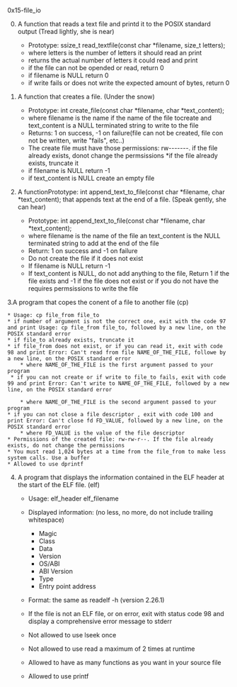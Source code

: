 0x15-file_io

0. A function that reads a text file and printd it to the POSIX standard output (Tread lightly, she is near)

	* Prototype: ssize_t read_textfile(const char *filename, size_t letters);
	* where letters is the number of letters it should read an print
	* returns the actual number of letters it could read and print
	* if the file can not be opended or read, return 0
	* if filename is NULL return 0
	* if write fails or does not write the expected amount of bytes, return 0


1. A function that creates a file. (Under the snow)

	* Prototype: int create_file(const char *filename, char *text_content);
	* where filename is the name if the name of the file tocreate and text_content is a NULL terminated string to write to the file
	* Returns: 1 on success, -1 on failure(file can not be created, file con not be written, write "fails", etc..)
	* The create file must have those permissions: rw-------. if the file already exists, donot change the permsissions
	*if the file already exists, truncate it
	* if filename is NULL return -1
	* if text_content is NULL create an empty file


2. A functionPrototype: int append_text_to_file(const char *filename, char *text_content); that appends text at the end of a file. (Speak gently, she can hear)

	* Prototype: int append_text_to_file(const char *filename, char *text_content);
	* where filename is the name of the file an text_content is the NULL terminated string to add at the end of the file
	* Return: 1 on success and -1 on failure
	* Do not create the file if it does not exist
	* If filename is NULL return -1
	* If text_content is NULL, do not add anything to the file, Return 1 if the file exists and -1 if the file does not exist or if you do  not have the requires permsissions to write the file


3.A program that copes the conent of a file to another file (cp)

	* Usage: cp file_from file_to
	* if number of argument is not the correct one, exit with the code 97 and print Usage: cp file_from file_to, followed by a new line, on the POSIX standard error
	* if file_to already exists, truncate it
	* if file_from does not exist, or if you can read it, exit with code 98 and print Error: Can't read from file NAME_OF_THE_FILE, followe by a new line, on the POSIX standard error
		* where NAME_OF_THE_FILE is the first argument passed to your program
	 * if you can not create or if write to file_to fails, exit with code 99 and print Error: Can't write to NAME_OF_THE_FILE, followed by a new line, on the POSIX standard error

		* where NAME_OF_THE_FILE is the second argument passed to your program
	* if you can not close a file descriptor , exit with code 100 and print Error: Can't close fd FD_VALUE, followed by a new line, on the POSIX standard error
		* where FD_VALUE is the value of the file descriptor
	* Permissions of the created file: rw-rw-r--. If the file already exists, do not change the permissions
	* You must read 1,024 bytes at a time from the file_from to make less system calls. Use a buffer
	* Allowed to use dprintf


4. A program that displays the information contained in the ELF header at the start of the ELF file. (elf)

	* Usage: elf_header elf_filename
	* Displayed information: (no less, no more, do not include trailing whitespace)
		* Magic
		* Class
		* Data
		* Version
		* OS/ABI
		* ABI Version
		* Type
		* Entry point address

	* Format: the same as readelf -h (version 2.26.1)
	* If the file is not an ELF file, or on error, exit with status code 98 and display a comprehensive error message to stderr
	* Not allowed to use lseek once
	* Not allowed to use read a maximum of 2 times at runtime
	* Allowed to have as many functions as you want in your source file
	* Allowed to use printf

